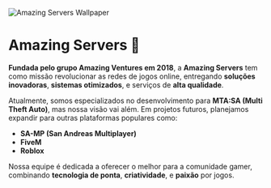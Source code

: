 ![Amazing Servers Wallpaper](wallpaper.jpg)

# Amazing Servers 🚀  
**Fundada pelo grupo Amazing Ventures em 2018**, a **Amazing Servers** tem como missão revolucionar as redes de jogos online, entregando **soluções inovadoras**, **sistemas otimizados**, e serviços de **alta qualidade**.  

Atualmente, somos especializados no desenvolvimento para **MTA:SA (Multi Theft Auto)**, mas nossa visão vai além. Em projetos futuros, planejamos expandir para outras plataformas populares como:  
- **SA-MP (San Andreas Multiplayer)**  
- **FiveM**  
- **Roblox**  

Nossa equipe é dedicada a oferecer o melhor para a comunidade gamer, combinando **tecnologia de ponta**, **criatividade**, e **paixão** por jogos.
